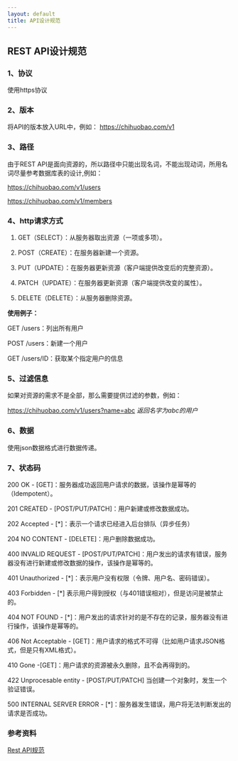 ```yaml
---
layout: default
title: API设计规范
---
```


## REST API设计规范

### 1、协议

使用https协议

### 2、版本

将API的版本放入URL中，例如：
https://chihuobao.com/v1

### 3、路径

由于REST API是面向资源的，所以路径中只能出现名词，不能出现动词，所用名词尽量参考数据库表的设计,例如：

https://chihuobao.com/v1/users

https://chihuobao.com/v1/members

### 4、http请求方式

1. GET（SELECT）：从服务器取出资源（一项或多项）。

2. POST（CREATE）：在服务器新建一个资源。

3. PUT（UPDATE）：在服务器更新资源（客户端提供改变后的完整资源）。

4. PATCH（UPDATE）：在服务器更新资源（客户端提供改变的属性）。

5. DELETE（DELETE）：从服务器删除资源。

**使用例子：**

GET /users：列出所有用户

POST /users：新建一个用户

GET /users/ID：获取某个指定用户的信息


### 5、过滤信息

如果对资源的需求不是全部，那么需要提供过滤的参数，例如：

https://chihuobao.com/v1/users?name=abc *返回名字为abc的用户*

### 6、数据

使用json数据格式进行数据传递。

### 7、状态码

200 OK - [GET]：服务器成功返回用户请求的数据，该操作是幂等的（Idempotent）。

201 CREATED - [POST/PUT/PATCH]：用户新建或修改数据成功。

202 Accepted - [*]：表示一个请求已经进入后台排队（异步任务）

204 NO CONTENT - [DELETE]：用户删除数据成功。

400 INVALID REQUEST - [POST/PUT/PATCH]：用户发出的请求有错误，服务器没有进行新建或修改数据的操作，该操作是幂等的。

401 Unauthorized - [*]：表示用户没有权限（令牌、用户名、密码错误）。

403 Forbidden - [*] 表示用户得到授权（与401错误相对），但是访问是被禁止的。

404 NOT FOUND - [*]：用户发出的请求针对的是不存在的记录，服务器没有进行操作，该操作是幂等的。

406 Not Acceptable - [GET]：用户请求的格式不可得（比如用户请求JSON格式，但是只有XML格式）。

410 Gone -[GET]：用户请求的资源被永久删除，且不会再得到的。

422 Unprocesable entity - [POST/PUT/PATCH] 当创建一个对象时，发生一个验证错误。

500 INTERNAL SERVER ERROR - [*]：服务器发生错误，用户将无法判断发出的请求是否成功。

### 参考资料

[Rest API规范](https://blog.csdn.net/pkueecser/article/details/50193881)
